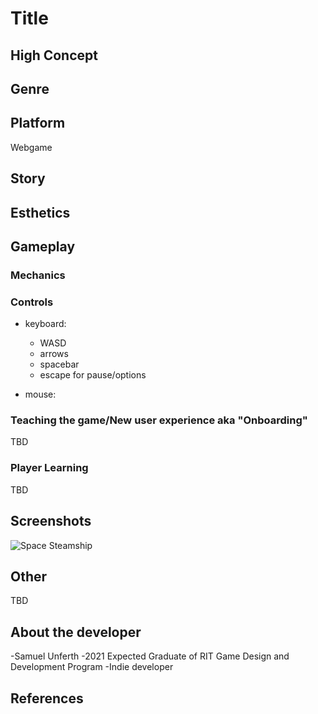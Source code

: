 # Title

## High Concept


## Genre


## Platform
Webgame

## Story


## Esthetics


## Gameplay

### Mechanics


### Controls
- keyboard:
  - WASD
  - arrows
  - spacebar
  - escape for pause/options
  
 - mouse:

  
### Teaching the game/New user experience aka "Onboarding"
TBD
 
### Player Learning
TBD

## Screenshots
![Space Steamship](https://i.scdn.co/image/0d367f0b872c1a20c92a25d4c511de7c262bbafa)

## Other
TBD

## About the developer
-Samuel Unferth
-2021 Expected Graduate of RIT Game Design and Development Program
-Indie developer



## References
